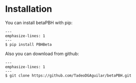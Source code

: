 # Installation

You can install betaPBH with pip:

```{code-block}
---
emphasize-lines: 1
---
$ pip install PBHBeta
```

Also you can download from github:

```{code-block}
---
emphasize-lines: 1
---
$ git clone https://github.com/TadeoDGAguilar/betaPBH.git
```
